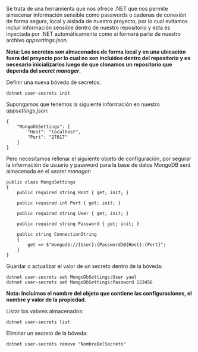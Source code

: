 Se trata de una herramienta que nos ofrece .NET que nos permite almacenar información sensible como passwords o cadenas de conexión de forma segura, local y aislada de nuestro proyecto, por lo cual evitamos incluir información sensible dentro de nuestro repositorio y esta es inyectada por .NET automáticamente como si formará parte de nuestro archivo *appsettings.json*.

**Nota: Los secretos son almacenados de forma local y en una ubicación fuera del proyecto por lo cual no son incluidos dentro del repositorio y es necesario inicializarlos luego de que clonamos un repositorio que dependa del *secret manager*.**

Definir una nueva bóveda de secretos:

```
dotnet user-secrets init
```

Supongamos que tenemos la siguiente información en nuestro *appsettings.json*:

```
{
	"MongoDbSettings": {
	    "Host": "localhost",
	    "Port": "27017"
	}
}
```

Pero necesitamos rellenar el siguiente objeto de configuración, por segurar la información de usuario y password para la base de datos MongoDB será almacenada en el *secret manager*:

```
public class MongoSettings
{
    public required string Host { get; init; }

    public required int Port { get; init; }

    public required string User { get; init; }

    public required string Password { get; init; }

    public string ConnectionString
    {
        get => $"mongodb://{User}:{Password}@{Host}:{Port}";
    }
}
```

Guardar o actualizar el valor de un secreto dentro de la bóveda:

```
dotnet user-secrets set MongoDbSettings:User yael
dotnet user-secrets set MongoDbSettings:Password 123456
```

**Nota: Incluimos el nombre del objeto que contiene las configuraciones, el nombre y valor de la propiedad.**

Listar los valores almacenados:

```
dotnet user-secrets list
```

Eliminar un secreto de la bóveda:

```
dotnet user-secrets remove "NombreDelSecreto"
```